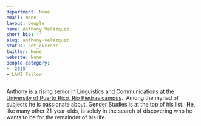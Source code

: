 ```yaml
---
department: None
email: None
layout: people
name: Anthony Velázquez
short_bio: ''
slug: anthony-velazquez
status: not_current
twitter: None
website: None
people-category:
- '2015'
- LAMI Fellow
---
```


Anthony is a rising senior in Linguistics and Communications at the [University of Puerto Rico, Rio Piedras campus](http://www.uprrp.edu).  Among the myriad of subjects he is passionate about, Gender Studies is at the top of his list.  He, like many other 21-year-olds, is solely in the search of discovering who he wants to be for the remainder of his life.

